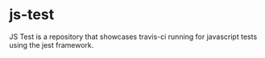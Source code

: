 # js-test
JS Test is a repository that showcases travis-ci running for javascript tests using the jest framework.

